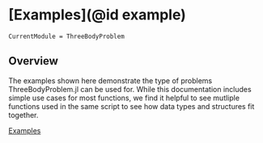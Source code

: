 # [Examples](@id example)
```@meta
CurrentModule = ThreeBodyProblem
```
## Overview
The examples shown here demonstrate the type of problems ThreeBodyProblem.jl can be used for. While this documentation includes simple use cases for most functions, we find it helpful to see mutliple functions used in the same script to see how data types and structures fit together.

[Examples](https://jared711.github.io/ThreeBodyProblem.jl)
